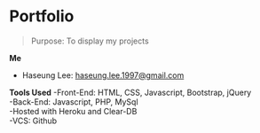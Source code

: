 # Portfolio

> Purpose: To display my projects
  
**Me**
- Haseung Lee: haseung.lee.1997@gmail.com

**Tools Used**
-Front-End: HTML, CSS, Javascript, Bootstrap, jQuery  
-Back-End: Javascript, PHP, MySql  
-Hosted with Heroku and Clear-DB  
-VCS: Github  